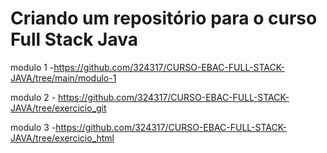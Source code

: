 # Criando um repositório para o curso Full Stack Java 

modulo 1 -https://github.com/324317/CURSO-EBAC-FULL-STACK-JAVA/tree/main/modulo-1

modulo 2 - https://github.com/324317/CURSO-EBAC-FULL-STACK-JAVA/tree/exercicio_git

modulo 3 -https://github.com/324317/CURSO-EBAC-FULL-STACK-JAVA/tree/exercicio_html
